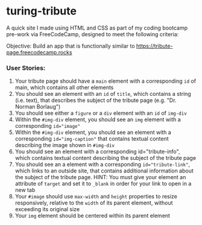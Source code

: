 # turing-tribute
A quick site I made using HTML and CSS as part of my coding bootcamp pre-work via FreeCodeCamp, designed to meet the following criteria:

Objective: Build an app that is functionally similar to https://tribute-page.freecodecamp.rocks

### User Stories:

1. Your tribute page should have a `main` element with a corresponding `id` of main, which contains all other elements
2. You should see an element with an `id` of `title`, which contains a string (i.e. text), that describes the subject of the tribute page (e.g. "Dr. Norman Borlaug")
3. You should see either a `figure` or a `div` element with an `id` of `img-div`
4. Within the `#img-div` element, you should see an `img` element with a corresponding `id="image"`
5. Within the `#img-div` element, you should see an element with a corresponding `id="img-caption"` that contains textual content describing the image shown in `#img-div`
6. You should see an element with a corresponding id="tribute-info", which contains textual content describing the subject of the tribute page
7. You should see an a element with a corresponding `id="tribute-link"`, which links to an outside site, that contains additional information about the subject of the tribute page. HINT: You must give your element an attribute of `target` and set it to `_blank` in order for your link to open in a new tab
8. Your `#image` should use `max-width` and `height` properties to resize responsively, relative to the `width` of its parent element, without exceeding its original size
9. Your `img` element should be centered within its parent element
